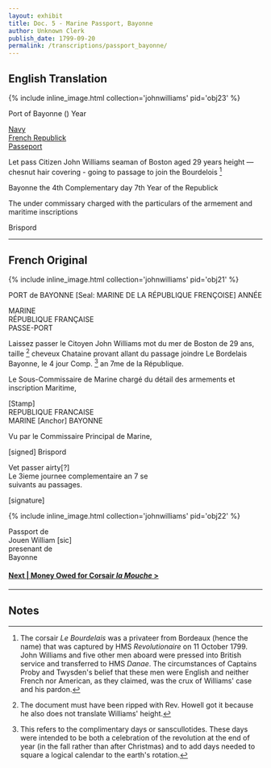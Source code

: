 ```yaml
---
layout: exhibit
title: Doc. 5 - Marine Passport, Bayonne
author: Unknown Clerk
publish_date: 1799-09-20
permalink: /transcriptions/passport_bayonne/
---
```


## English Translation

{% include inline_image.html collection='johnwilliams' pid='obj23' %}

Port of Bayonne () Year

<u>Navy</u>  
<u>French Republick</u>  
<u>Passeport</u>

Let pass Citizen John Williams seaman of Boston aged 29 years height — chesnut hair covering - going to passage to join the Bourdelois [^1]

Bayonne the 4th Complementary day 7th Year of the Republick

The under commissary charged with the particulars of the armement and maritime inscriptions

Brispord

---

## French Original

{% include inline_image.html collection='johnwilliams' pid='obj21' %}

PORT de BAYONNE [Seal: MARINE DE LA RÉPUBLIQUE FRENÇOISE] ANNÉE

MARINE  
RÉPUBLIQUE FRANÇAISE  
PASSE-PORT

Laissez passer le Citoyen John Williams mot du mer de Boston de 29 ans, taille [^2] cheveux Chataine provant allant du passage joindre Le Bordelais Bayonne, le 4 jour Comp. [^3] an 7me de la République.

Le Sous-Commissaire de Marine chargé du détail des armements et inscription Maritime,

[Stamp]  
REPUBLIQUE FRANCAISE  
MARINE [Anchor] BAYONNE

Vu par le Commissaire Principal de Marine,

[signed] Brispord

Vet passer airty[?]  
Le 3ieme journee complementaire an 7 se  
suivants au passages.

[signature]

{% include inline_image.html collection='johnwilliams' pid='obj22' %}

Passport de  
Jouen William [sic]  
presenant de  
Bayonne

#### [Next | Money Owed for Corsair *la Mouche* >](https://gyups.github.io/johnwilliams/transcriptions/mo_corsair_lamouche/)

---

## Notes

[^1]: The corsair *Le Bourdelais* was a privateer from Bordeaux (hence the name) that was captured by HMS *Revolutionaire* on 11 October 1799. John Williams and five other men aboard were pressed into British service and transferred to HMS *Danae*. The circumstances of Captains Proby and Twysden's belief that these men were English and neither French nor American, as they claimed, was the crux of Williams' case and his pardon.

[^2]: The document must have been ripped with Rev. Howell got it because he also does not translate Williams' height.

[^3]: This refers to the complimentary days or sanscullotides. These days were intended to be both a celebration of the revolution at the end of year (in the fall rather than after Christmas) and to add days needed to square a logical calendar to the earth's rotation.
